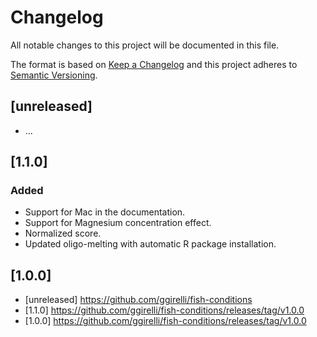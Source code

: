 # Changelog
All notable changes to this project will be documented in this file.

The format is based on [Keep a Changelog](http://keepachangelog.com/en/1.0.0/)
and this project adheres to [Semantic Versioning](http://semver.org/spec/v2.0.0.html).

## [unreleased]
- ...

## [1.1.0]
### Added
- Support for Mac in the documentation.
- Support for Magnesium concentration effect.
- Normalized score.
- Updated oligo-melting with automatic R package installation.

## [1.0.0]

* [unreleased] https://github.com/ggirelli/fish-conditions
* [1.1.0] https://github.com/ggirelli/fish-conditions/releases/tag/v1.0.0
* [1.0.0] https://github.com/ggirelli/fish-conditions/releases/tag/v1.0.0
